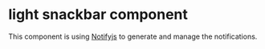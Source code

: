 # light snackbar component

This component is using [Notifyjs](https://github.com/codewithkyle/notifyjs) to generate and manage the notifications.
